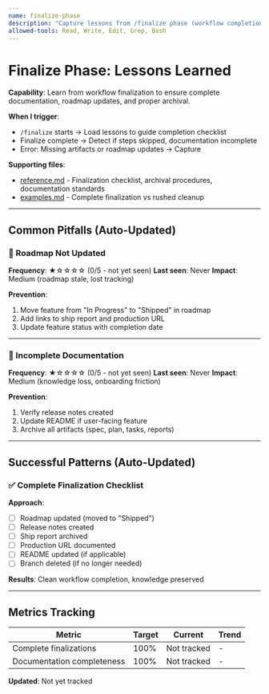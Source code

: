 ```yaml
---
name: finalize-phase
description: "Capture lessons from /finalize phase (workflow completion, artifact archival). Auto-triggers when: completing feature workflow, updating roadmap, archiving artifacts. Updates when: incomplete documentation, roadmap not updated, artifacts not archived."
allowed-tools: Read, Write, Edit, Grep, Bash
---
```


# Finalize Phase: Lessons Learned

**Capability**: Learn from workflow finalization to ensure complete documentation, roadmap updates, and proper archival.

**When I trigger**:
- `/finalize` starts → Load lessons to guide completion checklist
- Finalize complete → Detect if steps skipped, documentation incomplete
- Error: Missing artifacts or roadmap updates → Capture

**Supporting files**:
- [reference.md](reference.md) - Finalization checklist, archival procedures, documentation standards
- [examples.md](examples.md) - Complete finalization vs rushed cleanup

---

## Common Pitfalls (Auto-Updated)

### 🚫 Roadmap Not Updated

**Frequency**: ★☆☆☆☆ (0/5 - not yet seen)
**Last seen**: Never
**Impact**: Medium (roadmap stale, lost tracking)

**Prevention**:
1. Move feature from "In Progress" to "Shipped" in roadmap
2. Add links to ship report and production URL
3. Update feature status with completion date

---

### 🚫 Incomplete Documentation

**Frequency**: ★☆☆☆☆ (0/5 - not yet seen)
**Last seen**: Never
**Impact**: Medium (knowledge loss, onboarding friction)

**Prevention**:
1. Verify release notes created
2. Update README if user-facing feature
3. Archive all artifacts (spec, plan, tasks, reports)

---

## Successful Patterns (Auto-Updated)

### ✅ Complete Finalization Checklist

**Approach**:
- [ ] Roadmap updated (moved to "Shipped")
- [ ] Release notes created
- [ ] Ship report archived
- [ ] Production URL documented
- [ ] README updated (if applicable)
- [ ] Branch deleted (if no longer needed)

**Results**: Clean workflow completion, knowledge preserved

---

## Metrics Tracking

| Metric | Target | Current | Trend |
|--------|--------|---------|-------|
| Complete finalizations | 100% | Not tracked | - |
| Documentation completeness | 100% | Not tracked | - |

**Updated**: Not yet tracked
